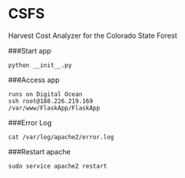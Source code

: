 CSFS
====

Harvest Cost Analyzer for the Colorado State Forest

###Start app
```
python __init__.py
```


###Access app
```
runs on Digital Ocean
ssh root@188.226.219.169
/var/www/FlaskApp/FlaskApp
```
###Error Log
```
cat /var/log/apache2/error.log
```

###Restart apache
```
sudo service apache2 restart
```
